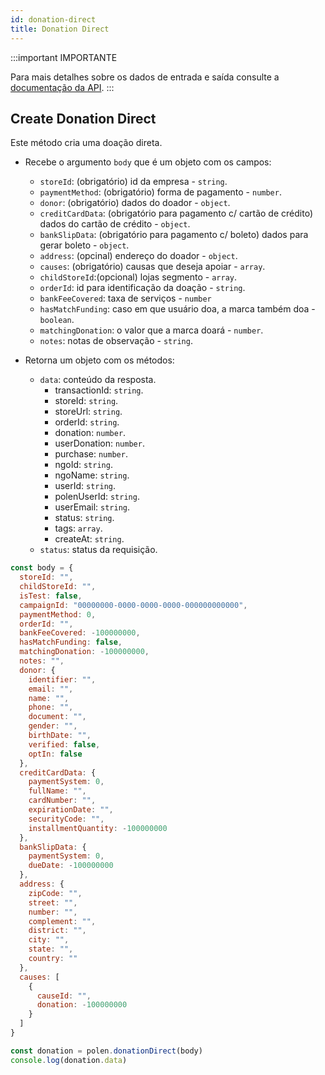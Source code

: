 ```yaml
---
id: donation-direct
title: Donation Direct
---
```


:::important IMPORTANTE

Para mais detalhes sobre os dados de entrada e saída consulte a [documentação da API](/api-reference).
:::

## Create Donation Direct
Este método cria uma doação direta.

- Recebe o argumento `body` que é um objeto com os campos:
    - `storeId`: (obrigatório) id da empresa - `string`.
    - `paymentMethod`: (obrigatório) forma de pagamento - `number`.
    - `donor`: (obrigatório) dados do doador - `object`.
    - `creditCardData`: (obrigatório para pagamento c/ cartão de crédito) dados do cartão de crédito - `object`.
    - `bankSlipData`: (obrigatório para pagamento c/ boleto) dados para gerar boleto - `object`.
    - `address`: (opcinal) endereço do doador - `object`.
    - `causes`: (obrigatório) causas que deseja apoiar - `array`.
    - `childStoreId`:(opcional) lojas segmento - `array`.
    - `orderId`: id para identificação da doação - `string`.
    - `bankFeeCovered`: taxa de serviços - `number`
    - `hasMatchFunding`: caso em que usuário doa, a marca também doa - `boolean`.
    - `matchingDonation`: o valor que a marca doará - `number`.
    - `notes`: notas de observação - `string`.

- Retorna um objeto com os métodos:
    - `data`: conteúdo da resposta.
      - transactionId: `string`.
      - storeId: `string`.
      - storeUrl: `string`.
      - orderId: `string`.
      - donation: `number`.
      - userDonation: `number`.
      - purchase: `number`.
      - ngoId: `string`.
      - ngoName: `string`.
      - userId: `string`.
      - polenUserId: `string`.
      - userEmail: `string`.
      - status: `string`.
      - tags: `array`.
      - createAt: `string`.
    - `status`: status da requisição.
```javascript
const body = {
  storeId: "",
  childStoreId: "",
  isTest: false,
  campaignId: "00000000-0000-0000-0000-000000000000",
  paymentMethod: 0,
  orderId: "",
  bankFeeCovered: -100000000,
  hasMatchFunding: false,
  matchingDonation: -100000000,
  notes: "",
  donor: {
    identifier: "",
    email: "",
    name: "",
    phone: "",
    document: "",
    gender: "",
    birthDate: "",
    verified: false,
    optIn: false
  },
  creditCardData: {
    paymentSystem: 0,
    fullName: "",
    cardNumber: "",
    expirationDate: "",
    securityCode: "",
    installmentQuantity: -100000000
  },
  bankSlipData: {
    paymentSystem: 0,
    dueDate: -100000000
  },
  address: {
    zipCode: "",
    street: "",
    number: "",
    complement: "",
    district: "",
    city: "",
    state: "",
    country: ""
  },
  causes: [
    {
      causeId: "",
      donation: -100000000
    }
  ]
}

const donation = polen.donationDirect(body)
console.log(donation.data)
```